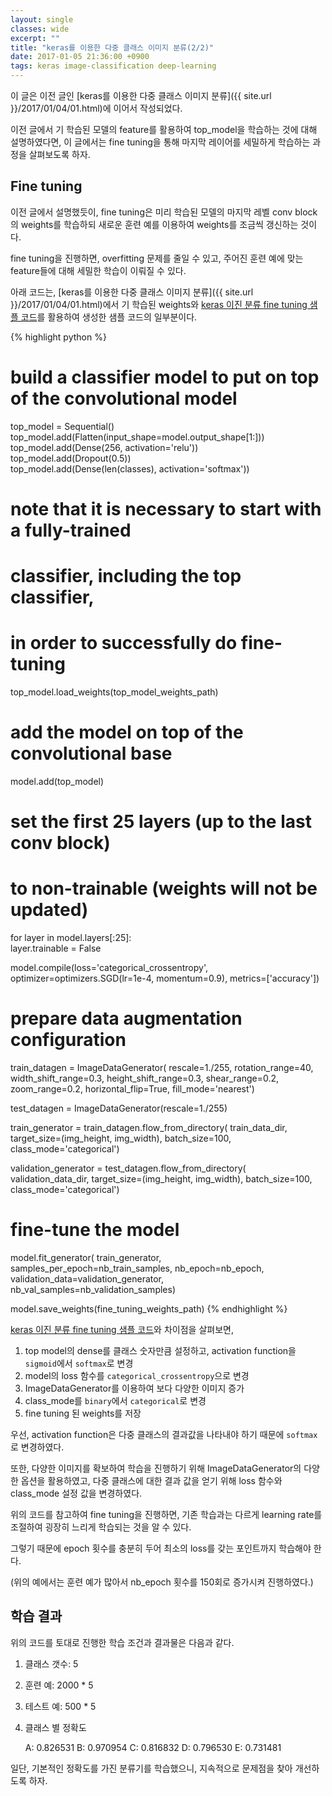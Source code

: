 ```yaml
---
layout: single
classes: wide
excerpt: ""
title: "keras를 이용한 다중 클래스 이미지 분류(2/2)"
date: 2017-01-05 21:36:00 +0900
tags: keras image-classification deep-learning
---
```


이 글은 이전 글인 [keras를 이용한 다중 클래스 이미지 분류]({{ site.url }}/2017/01/04/01.html)에 이어서 작성되었다.

이전 글에서 기 학습된 모델의 feature를 활용하여 top_model을 학습하는 것에 대해 설명하였다면, 이 글에서는 fine tuning을 통해 마지막 레이어를 세밀하게 학습하는 과정을 살펴보도록 하자.

## Fine tuning

이전 글에서 설명했듯이, fine tuning은 미리 학습된 모델의 마지막 레벨 conv block의 weights를 학습하되 새로운 훈련 예를 이용하여 weights를 조금씩 갱신하는 것이다.

fine tuning을 진행하면, overfitting 문제를 줄일 수 있고, 주어진 훈련 예에 맞는 feature들에 대해 세밀한 학습이 이뤄질 수 있다.

아래 코드는, [keras를 이용한 다중 클래스 이미지 분류]({{ site.url }}/2017/01/04/01.html)에서 기 학습된 weights와 [keras 이진 분류 fine tuning 샘플 코드]를 활용하여 생성한 샘플 코드의 일부분이다.

{% highlight python %}

# build a classifier model to put on top of the convolutional model             
top_model = Sequential()                                                        
top_model.add(Flatten(input_shape=model.output_shape[1:]))                      
top_model.add(Dense(256, activation='relu'))                                    
top_model.add(Dropout(0.5))                                                     
top_model.add(Dense(len(classes), activation='softmax'))                        
                                                                                
# note that it is necessary to start with a fully-trained                       
# classifier, including the top classifier,                                     
# in order to successfully do fine-tuning                                       
top_model.load_weights(top_model_weights_path)                                  
                                                                                
# add the model on top of the convolutional base                                
model.add(top_model)                                                            
                                                                                
# set the first 25 layers (up to the last conv block)                           
# to non-trainable (weights will not be updated)                                
for layer in model.layers[:25]:                                                 
    layer.trainable = False     

model.compile(loss='categorical_crossentropy',
              optimizer=optimizers.SGD(lr=1e-4, momentum=0.9),
              metrics=['accuracy'])

# prepare data augmentation configuration
train_datagen = ImageDataGenerator(
        rescale=1./255,
        rotation_range=40,
        width_shift_range=0.3,
        height_shift_range=0.3,
        shear_range=0.2,
        zoom_range=0.2,
        horizontal_flip=True,
        fill_mode='nearest')

test_datagen = ImageDataGenerator(rescale=1./255)

train_generator = train_datagen.flow_from_directory(
        train_data_dir,
        target_size=(img_height, img_width),
        batch_size=100,
        class_mode='categorical')

validation_generator = test_datagen.flow_from_directory(
        validation_data_dir,
        target_size=(img_height, img_width),
        batch_size=100,
        class_mode='categorical')

# fine-tune the model
model.fit_generator(
        train_generator,
        samples_per_epoch=nb_train_samples,
        nb_epoch=nb_epoch,
        validation_data=validation_generator,
        nb_val_samples=nb_validation_samples)

model.save_weights(fine_tuning_weights_path)
{% endhighlight %}

[keras 이진 분류 fine tuning 샘플 코드]와 차이점을 살펴보면,

1. top model의 dense를 클래스 숫자만큼 설정하고, activation function을 `sigmoid`에서 `softmax`로 변경
1. model의 loss 함수를 `categorical_crossentropy`으로 변경
1. ImageDataGenerator를 이용하여 보다 다양한 이미지 증가 
1. class_mode를 `binary`에서 `categorical`로 변경
1. fine tuning 된 weights를 저장

우선, activation function은 다중 클래스의 결과값을 나타내야 하기 때문에 `softmax`로 변경하였다.

또한, 다양한 이미지를 확보하여 학습을 진행하기 위해 ImageDataGenerator의 다양한 옵션을 활용하였고, 다중 클래스에 대한 결과 값을 얻기 위해 loss 함수와 class_mode 설정 값을 변경하였다.

위의 코드를 참고하여 fine tuning을 진행하면, 기존 학습과는 다르게 learning rate를 조절하여 굉장히 느리게 학습되는 것을 알 수 있다.

그렇기 때문에 epoch 횟수를 충분히 두어 최소의 loss를 갖는 포인트까지 학습해야 한다.

(위의 예에서는 훈련 예가 많아서 nb_epoch 횟수를 150회로 증가시켜 진행하였다.)

## 학습 결과

위의 코드를 토대로 진행한 학습 조건과 결과물은 다음과 같다.

1. 클래스 갯수: 5

1. 훈련 예: 2000 * 5

1. 테스트 예: 500 * 5

1. 클래스 별 정확도

    A: 0.826531
    B: 0.970954
    C: 0.816832
    D: 0.796530
    E: 0.731481

일단, 기본적인 정확도를 가진 분류기를 학습했으니, 지속적으로 문제점을 찾아 개선하도록 하자.

[keras 이진 분류 fine tuning 샘플 코드]: https://gist.github.com/fchollet/7eb39b44eb9e16e59632d25fb3119975
